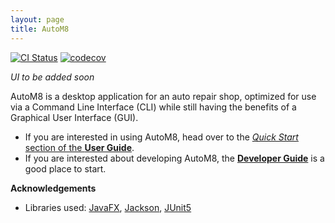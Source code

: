 ```yaml
---
layout: page
title: AutoM8
---
```


[![CI Status](https://github.com/AY2223S2-CS2103-W17-4/tp/actions/workflows/gradle.yml/badge.svg)](https://github.com/AY2223S2-CS2103-W17-4/tp/actions)
[![codecov](https://codecov.io/gh/AY2223S2-CS2103-W17-4/tp/branch/master/graph/badge.svg)](https://codecov.io/gh/AY2223S2-CS2103-W17-4/tp)

*UI to be added soon*

AutoM8 is a desktop application for an auto repair shop, optimized for use via a Command Line Interface (CLI) while still having the benefits of a Graphical User Interface (GUI).

* If you are interested in using AutoM8, head over to the [_Quick Start_ section of the **User Guide**](UserGuide.html#quick-start).
* If you are interested about developing AutoM8, the [**Developer Guide**](DeveloperGuide.html) is a good place to start.


**Acknowledgements**

* Libraries used: [JavaFX](https://openjfx.io/), [Jackson](https://github.com/FasterXML/jackson), [JUnit5](https://github.com/junit-team/junit5)
